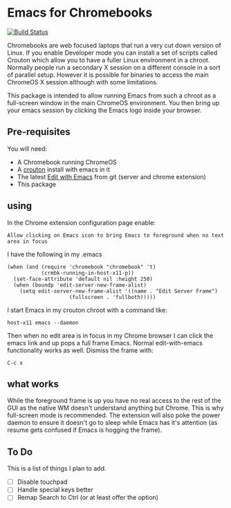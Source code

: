 Emacs for Chromebooks
=====================
[![Build Status](https://travis-ci.org/stsquad/emacs-chromebooks.png?branch=master)](https://travis-ci.org/stsquad/emacs-chromebooks)

Chromebooks are web focused laptops that run a very cut down version
of Linux. If you enable Developer mode you can install a set of
scripts called Crouton which allow you to have a fuller Linux
environment in a chroot. Normally people run a secondary X session on
a different console in a sort of parallel setup. However it is
possible for binaries to access the main ChromeOS X session although
with some limitations.

This package is intended to allow running Emacs from such a chroot as
a full-screen window in the main ChromeOS environment. You then bring
up your emacs session by clicking the Emacs logo inside your browser.

Pre-requisites
--------------

You will need:
  * A Chromebook running ChromeOS
  * A [crouton][1] install with emacs in it
  * The latest [Edit with Emacs][2] from git (server and chrome extension)
  * This package

using
-----

In the Chrome extension configuration page enable:

    Allow clicking on Emacs icon to bring Emacs to foreground when no text area in focus

I have the following in my .emacs

```elisp
(when (and (require 'chromebook "chromebook" 't)
           (crmbk-running-in-host-x11-p))
  (set-face-attribute 'default nil :height 250)
  (when (boundp 'edit-server-new-frame-alist)
    (setq edit-server-new-frame-alist '((name . "Edit Server Frame")
					(fullscreen . 'fullboth)))))
```

I start Emacs in my crouton chroot with a command like:

    host-x11 emacs --daemon

Then when no edit area is in focus in my Chrome browser I can click
the emacs link and up pops a full frame Emacs. Normal edit-with-emacs
functionality works as well. Dismiss the frame with:

    C-c x

what works
----------

While the foreground frame is up you have no real access to the rest
of the GUI as the native WM doesn't understand anything but Chrome.
This is why full-screen mode is recommended. The extension will also
poke the power daemon to ensure it doesn't go to sleep while Emacs has
it's attention (as resume gets confused if Emacs is hogging the
frame).

To Do
-----

This is a list of things I plan to add.

- [ ] Disable touchpad
- [ ] Handle special keys better
- [ ] Remap Search to Ctrl (or at least offer the option)

[1]: https://github.com/dnschneid/crouton "Crouton chroot for ChromeOS"
[2]: https://github.com/stsquad/emacs_chrome "Edit with Emacs Chrome Extension"






